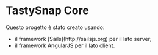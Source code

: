 # TastySnap Core

Questo progetto è stato creato usando:
<ul>
	<li>
		il framework [Sails](http://sailsjs.org) per il lato server;
	</li>
	<li>
		il framework AngularJS per il lato client.
	</li>
</ul> 


